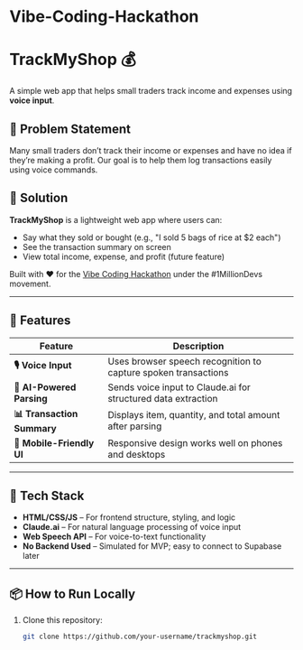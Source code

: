 # Vibe-Coding-Hackathon
# TrackMyShop 💰  
A simple web app that helps small traders track income and expenses using **voice input**.

## 🎯 Problem Statement
Many small traders don’t track their income or expenses and have no idea if they’re making a profit. Our goal is to help them log transactions easily using voice commands.

## 🧩 Solution
**TrackMyShop** is a lightweight web app where users can:
- Say what they sold or bought (e.g., "I sold 5 bags of rice at $2 each")
- See the transaction summary on screen
- View total income, expense, and profit (future feature)

Built with ❤️ for the [Vibe Coding Hackathon](https://example.com ) under the #1MillionDevs movement.

---

## 🚀 Features

| Feature | Description |
|--------|-------------|
| **🎙️ Voice Input** | Uses browser speech recognition to capture spoken transactions |
| **🧠 AI-Powered Parsing** | Sends voice input to Claude.ai for structured data extraction |
| **📊 Transaction Summary** | Displays item, quantity, and total amount after parsing |
| **📱 Mobile-Friendly UI** | Responsive design works well on phones and desktops |

---

## 🧰 Tech Stack

- **HTML/CSS/JS** – For frontend structure, styling, and logic
- **Claude.ai** – For natural language processing of voice input
- **Web Speech API** – For voice-to-text functionality
- **No Backend Used** – Simulated for MVP; easy to connect to Supabase later

---

## 📦 How to Run Locally

1. Clone this repository:
   ```bash
   git clone https://github.com/your-username/trackmyshop.git 
